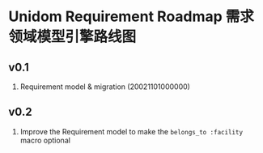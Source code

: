 # Unidom Requirement Roadmap 需求领域模型引擎路线图

## v0.1
1. Requirement model & migration (20021101000000)

## v0.2
1. Improve the Requirement model to make the ``belongs_to :facility`` macro optional
